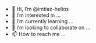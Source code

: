 - 👋 Hi, I’m @imtiaz-helios
- 👀 I’m interested in ...
- 🌱 I’m currently learning ...
- 💞️ I’m looking to collaborate on ...
- 📫 How to reach me ...

<!---
imtiaz-helios/imtiaz-helios is a ✨ special ✨ repository because its `README.md` (this file) appears on your GitHub profile.
You can click the Preview link to take a look at your changes.
--->
